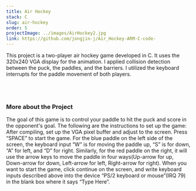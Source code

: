 ```yaml
---
title: Air Hockey
stack: C
slug: air-hockey
order: 5
projectImage: ../images/AirHockey2.jpg
link: https://github.com/jongjin-j/Air_Hockey-ARM-C-code-
---
```


This project is a two-player air hockey game developed in C. It uses the 320x240 VGA display for the animation. I applied collision detection between the puck, the paddles, and the barriers. I utilized the keyboard interrupts for the paddle movement of both players. 

<br/><br/>

### More about the Project

The goal of this game is to control your paddle to hit the puck and score in the opponent's goal. The following are the instructions to set up the game: 
After compiling, set up the VGA pixel buffer and adjust to the screen. Press “SPACE” to start the game. For the blue paddle on the left side of the screen, the keyboard input “W” is for moving the paddle up, “S” is for down, “A” for left, and “D” for right. Similarly, for the red paddle on the right, it will use the arrow keys to move the paddle in four ways(Up-arrow for up, Down-arrow for down, Left-arrow for left, Right-arrow for right). When you want to start the game, click continue on the screen, and write keyboard inputs described above into the device “PS/2 keyboard or mouse”(IRQ 79) in the blank box where it says “Type Here”. 


